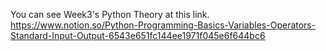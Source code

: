 You can see Week3's Python Theory at this link.
https://www.notion.so/Python-Programming-Basics-Variables-Operators-Standard-Input-Output-6543e651fc144ee1971f045e6f644bc6
